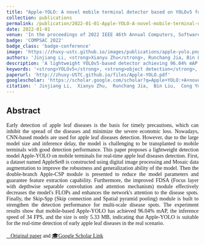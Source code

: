 ```yaml
---
title: "Apple-YOLO: A novel mobile terminal detector based on YOLOv5 for early apple leaf diseases"
collection: publications
permalink: /publication/2022-01-01-Apple-YOLO-A-novel-mobile-terminal-detector-based-on-YOLOv5-for-early-apple-leaf-diseases
date: 2022-01-01
venue: 'In the proceedings of 2022 IEEE 46th Annual Computers, Software, and Applications Conference (COMPSAC)'
badge: 'COMPSAC 2022'
badge_class: 'badge-conference'
image: 'https://zhuxy-ustc.github.io/images/publications/apple-yolo.png'
authors: 'Jinjiang Li, <strong>Xianyu Zhu</strong>, Runchang Jia, Bin Liu, Cong Yu'
description: 'A lightweight YOLOv5-based detector achieving 96.04% mAP with only 5.33MB size for real-time apple leaf disease detection on mobile devices.'
keywords: '<strong>YOLOv5</strong>, <strong>object detection</strong>, <strong>apple leaf diseases</strong>, <strong>mobile deployment</strong>'
paperurl: 'http://zhuxy-USTC.github.io/files/Apple-YOLO.pdf'
googlescholar: 'https://scholar.google.com/scholar?q=Apple+YOLO:+A+novel+mobile+terminal+detector+based+on+YOLOv5+for+early+apple+leaf+diseases'
citation: ' Jinjiang Li,  Xianyu Zhu,  Runchang Jia,  Bin Liu,  Cong Yu, &quot;Apple-YOLO: A novel mobile terminal detector based on YOLOv5 for early apple leaf diseases.&quot; In the proceedings of 2022 IEEE 46th Annual Computers, Software, and Applications Conference (COMPSAC), 2022.'
---
```


## Abstract

<div style="font-family: 'Times New Roman', Times, serif;">

<p style="text-align: justify;">
Early detection of apple leaf diseases is the basis for timely precautions, which can inhibit the spread of the diseases and minimize the severe economic loss. Nowadays, CNN-based models are used for apple leaf diseases detection. However, due to the large model size and inference delay, the model is challenging to be transplanted to mobile terminals with good detection performance. This paper proposes a lightweight detection model Apple-YOLO on mobile terminals for real-time apple leaf diseases detection. First, a dataset named AppleSet8 is constructed using digital image processing and Mosaic data augmentation to improve the robustness and generalization ability of the model. Then the double-branch Apple-CSP module is presented to reduce the model parameters and guarantee feature extraction capability. Furthermore, the improved FDSA (Focus layer with depthwise separable convolution and attention mechanism) module effectively decreases the model's FLOPs and enhances the network's attention to the disease spots. Finally, the Skip-Spp (Skip connection and Spatial pyramid pooling) module is built to strengthen the detection performance for multi-scale disease spots. The experiment results show that mobile-based Apple-YOLO has achieved 96.04% mAP, the inference speed of 34 FPS, and the size is only 5.33 MB, indicating that Apple-YOLO is suitable for the real-time detection of early apple leaf diseases in the real scenario.
<p>
<div>

<!-- [Original paper](http://zhuxy-USTC.github.io/files/Apple-YOLO.pdf) and [Google Scholar Link](https://scholar.google.com/scholar?q=Apple+YOLO:+A+novel+mobile+terminal+detector+based+on+YOLOv5+for+early+apple+leaf+diseases){:target="_blank"} -->

<a href="http://zhuxy-USTC.github.io/files/Apple-YOLO.pdf">📄Original paper</a> and <a href="https://scholar.google.com/scholar?q=Apple+YOLO:+A+novel+mobile+terminal+detector+based+on+YOLOv5+for+early+apple+leaf+diseases" target="_blank">🎓Google Scholar Link</a>